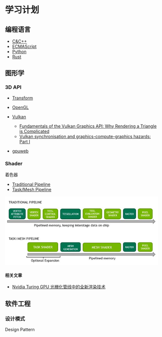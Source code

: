 # 学习计划

## 编程语言

- [C&C++]()
- [ECMAScript]()
- [Python]()
- [Rust]()

## 图形学

### 3D API

- [Transform]()
- [OpenGL]()
- [Vulkan]()
    - [Fundamentals of the Vulkan Graphics API: Why Rendering a Triangle is Complicated](https://liamhinzman.com/blog/vulkan-fundamentals?mc_cid=65a0edbbd5&mc_eid=87dc973422)
    - [Vulkan synchronisation and graphics-compute-graphics hazards: Part I](https://www.imgtec.com/blog/vulkan-synchronisation-and-graphics-compute-hazards-part-i/?mc_cid=65a0edbbd5&mc_eid=87dc973422)

- [gpuweb](https://www.w3.org/community/gpu/)

### Shader

着色器

- [Traditional Pipeline]()
- [Task/Mesh Pipeline](https://developer.nvidia.com/blog/introduction-turing-mesh-shaders/)

![shading pipeline](../images/nvidia-mesh-shading-pipeline.jpg)

#### 相关文章

- [Nvidia Turing GPU 光栅化管线中的全新渲染技术](http://on-demand.gputechconf.com/gtc-cn/2018/pdf/CH8801.pdf)

## 软件工程

### 设计模式

Design Pattern
